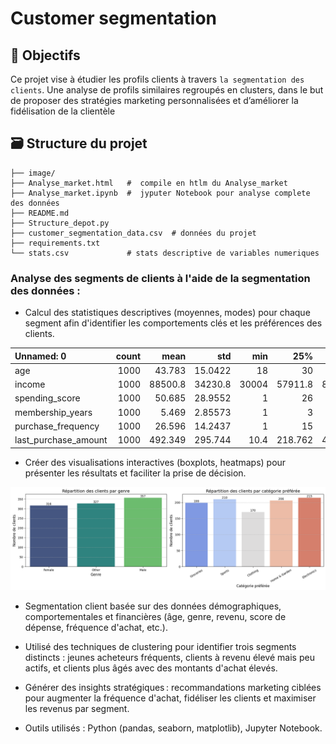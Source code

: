 # Customer segmentation

## 🎯 Objectifs 
Ce projet vise à étudier les profils clients à travers `la segmentation des clients`. Une analyse de profils similaires regroupés en clusters, dans le but de proposer des stratégies marketing personnalisées et d’améliorer la fidélisation de la clientèle

## 🗃️ Structure du projet 
```Structure du projet :
├── image/
├── Analyse_market.html   #  compile en htlm du Analyse_market
├── Analyse_market.ipynb  #  jyputer Notebook pour analyse complete des données 
├── README.md
├── Structure_depot.py   
├── customer_segmentation_data.csv  # données du projet 
├── requirements.txt  
└── stats.csv             # stats descriptive de variables numeriques

```

### Analyse des segments de clients à l'aide de la segmentation des données :

- Calcul des statistiques descriptives (moyennes, modes) pour chaque segment afin d'identifier les comportements clés et les préférences des clients.

| Unnamed: 0           |   count |      mean |         std |     min |       25% |       50% |       75% |       max |
|:---------------------|--------:|----------:|------------:|--------:|----------:|----------:|----------:|----------:|
| age                  |    1000 |    43.783 |    15.0422  |    18   |    30     |    45     |     57    |     69    |
| income               |    1000 | 88500.8   | 34230.8     | 30004   | 57911.8   | 87845.5   | 116110    | 149973    |
| spending_score       |    1000 |    50.685 |    28.9552  |     1   |    26     |    50     |     76    |    100    |
| membership_years     |    1000 |     5.469 |     2.85573 |     1   |     3     |     5     |      8    |     10    |
| purchase_frequency   |    1000 |    26.596 |    14.2437  |     1   |    15     |    27     |     39    |     50    |
| last_purchase_amount |    1000 |   492.349 |   295.744   |    10.4 |   218.762 |   491.595 |    747.17 |    999.74 |

- Créer des visualisations interactives (boxplots, heatmaps) pour présenter les résultats et faciliter la prise de décision.

![graph1](https://github.com/nazif96/CustomerClust/blob/main/image/output.png)

- Segmentation client basée sur des données démographiques, comportementales et financières (âge, genre, revenu, score de dépense, fréquence d'achat, etc.).

- Utilisé des techniques de clustering pour identifier trois segments distincts : jeunes acheteurs fréquents, clients à revenu élevé mais peu actifs, et clients plus âgés avec des montants d'achat élevés.

- Générer des insights stratégiques : recommandations marketing ciblées pour augmenter la fréquence d'achat, fidéliser les clients et maximiser les revenus par segment.

- Outils utilisés : Python (pandas, seaborn, matplotlib), Jupyter Notebook.
